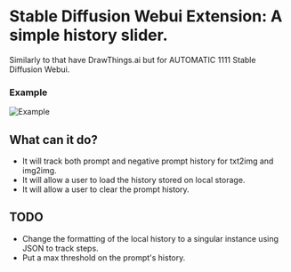 # Stable Diffusion Webui Extension: A simple history slider. 

Similarly to that have DrawThings.ai but for AUTOMATIC 1111 Stable Diffusion Webui.

### Example
![Example](./img/253677295-95222051-85e9-4448-80cf-dc06fb42f309.gif "Example")

## What can it do?

- It will track both prompt and negative prompt history for txt2img and img2img.
- It will allow a user to load the history stored on local storage. 
- It will allow a user to clear the prompt history.

## TODO
- Change the formatting of the local history to a singular instance using JSON to track steps.
- Put a max threshold on the prompt's history.
